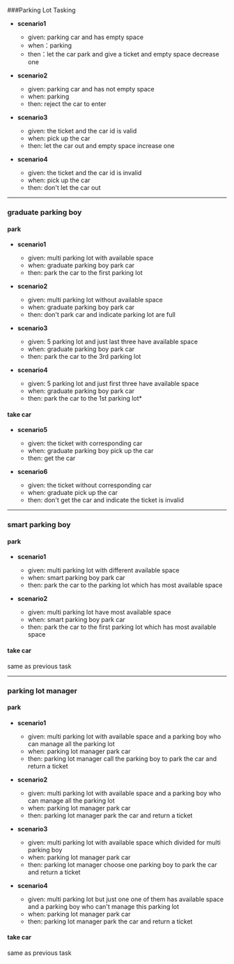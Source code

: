 
###Parking Lot Tasking
* **scenario1**
    * given: parking car and has empty space
    * when：parking
    * then：let the car park and give a ticket and empty space decrease one

* **scenario2**
    * given: parking car and has not empty space
    * when: parking
    * then: reject the car to enter

* **scenario3**
    * given: the ticket and the car id is valid
    * when: pick up the car 
    * then: let the car out and empty space increase one

* **scenario4**
    * given: the ticket and the car id is invalid
    * when: pick up the car 
    * then: don't let the car out
    
---
### graduate parking boy

#### park
* **scenario1**
    * given: multi parking lot with available space
    * when: graduate parking boy park car
    * then: park the car to the first parking lot 

* **scenario2**
    * given: multi parking lot without available space
    * when: graduate parking boy park car
    * then: don't park car and indicate parking lot are full 

* **scenario3**
    * given: 5 parking lot and just last three have available space
    * when: graduate parking boy park car
    * then: park the car to the 3rd parking lot 

* **scenario4**
    * given: 5 parking lot and just first three have available space
    * when: graduate parking boy park car
    * then: park the car to the 1st parking lot*

#### take car
* **scenario5**
    * given: the ticket with corresponding car
    * when: graduate parking boy pick up the car 
    * then: get the car

* **scenario6**
    * given: the ticket without corresponding car
    * when: graduate pick up the car 
    * then: don't get the car and indicate the ticket is invalid
    
---
### smart parking boy

#### park
* **scenario1**
    * given: multi parking lot with different available space
    * when: smart parking boy park car
    * then: park the car to the parking lot which has most available space 

* **scenario2**
    * given: multi parking lot have most available space 
    * when: smart parking boy park car
    * then: park the car to the first parking lot which has most available space

#### take car
same as previous task

   
---
### parking lot manager

#### park
* **scenario1**
    * given: multi parking lot with available space and a parking boy who can manage all the parking lot  
    * when: parking lot manager park car
    * then: parking lot manager call the parking boy to park the car and return a ticket 

* **scenario2**
    * given: multi parking lot with available space and a parking boy who can manage all the parking lot  
    * when: parking lot manager park car
    * then: parking lot manager park the car and return a ticket

* **scenario3**
    * given: multi parking lot with available space which divided for multi parking boy   
    * when: parking lot manager park car
    * then: parking lot manager choose one parking boy to park the car and return a ticket

* **scenario4**
    * given: multi parking lot but just one one of them has available space and a parking boy who can't manage this parking lot 
    * when: parking lot manager park car
    * then: parking lot manager park the car and return a ticket

#### take car
same as previous task
